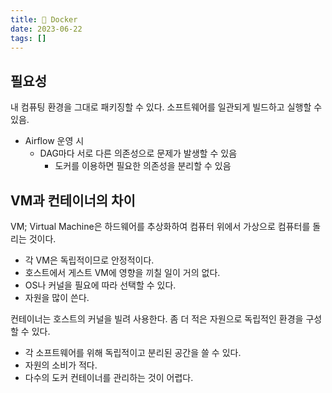```yaml
---
title: 🐳 Docker
date: 2023-06-22
tags: []
---
```


## 필요성

내 컴퓨팅 환경을 그대로 패키징할 수 있다.
소프트웨어를 일관되게 빌드하고 실행할 수 있음.

- Airflow 운영 시
  - DAG마다 서로 다른 의존성으로 문제가 발생할 수 있음
	- 도커를 이용하면 필요한 의존성을 분리할 수 있음

## VM과 컨테이너의 차이

VM; Virtual Machine은 하드웨어를 추상화하여 컴퓨터 위에서 가상으로
컴퓨터를 돌리는 것이다.

- 각 VM은 독립적이므로 안정적이다.
- 호스트에서 게스트 VM에 영향을 끼칠 일이 거의 없다.
- OS나 커널을 필요에 따라 선택할 수 있다.
- 자원을 많이 쓴다.

컨테이너는 호스트의 커널을 빌려 사용한다. 좀 더 적은 자원으로
독립적인 환경을 구성할 수 있다.

- 각 소프트웨어를 위해 독립적이고 분리된 공간을 쓸 수 있다.
- 자원의 소비가 적다.
- 다수의 도커 컨테이너를 관리하는 것이 어렵다.
